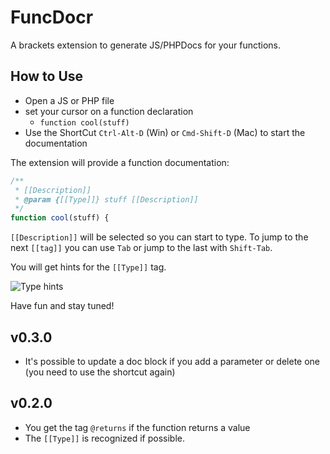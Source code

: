 # FuncDocr

A brackets extension to generate JS/PHPDocs for your functions.

## How to Use
* Open a JS or PHP file
* set your cursor on a function declaration
	* `function cool(stuff)`
* Use the ShortCut `Ctrl-Alt-D` (Win) or `Cmd-Shift-D` (Mac) to start the documentation

The extension will provide a function documentation:
```javascript
/**
 * [[Description]]
 * @param {[[Type]]} stuff [[Description]]
 */
function cool(stuff) {
```
`[[Description]]` will be selected so you can start to type. To jump to the next `[[tag]]` you can use `Tab` or jump to the last with `Shift-Tab`.

You will get hints for the `[[Type]]` tag.

![Type hints](https://cloud.githubusercontent.com/assets/4931746/3998983/b3eba9ba-294c-11e4-988b-4330735635fd.png)

Have fun and stay tuned!

## v0.3.0
+ It's possible to update a doc block if you add a parameter or delete one (you need to use the shortcut again)

## v0.2.0
+ You get the tag `@returns` if the function returns a value
+ The `[[Type]]` is recognized if possible.

